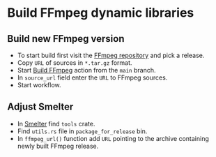 # Build FFmpeg dynamic libraries

## Build new FFmpeg version
- To start build first visit the [FFmpeg repository](https://github.com/FFmpeg/FFmpeg/tags) and pick a release.
- Copy `URL` of sources in `*.tar.gz` format.
- Start [Build FFmpeg](https://github.com/smelter-labs/smelter-dep-prebuilds/actions/workflows/build_ffmpeg.yml) action from the `main` branch.
- In `source_url` field enter the `URL` to FFmpeg sources.
- Start workflow.

## Adjust Smelter
- In [Smelter](https://github.com/software-mansion/smelter) find `tools` crate.
- Find `utils.rs` file in `package_for_release` bin.
- In `ffmpeg_url()` function add `URL` pointing to the archive containing newly built FFmpeg release.

